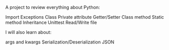 A project to review everything about Python:

Import
Exceptions
Class
Private attribute
Getter/Setter
Class method
Static method
Inheritance
Unittest
Read/Write file

I will also learn about:

args and kwargs
Serialization/Deserialization
JSON